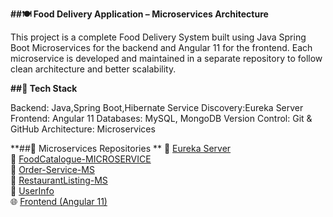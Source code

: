 **##🍽️ Food Delivery Application – Microservices Architecture**

This project is a complete Food Delivery System built using Java Spring Boot Microservices for the backend and Angular 11 for the frontend. Each microservice is developed and maintained in a separate repository to follow clean architecture and better scalability.

**##🔧 Tech Stack**

Backend: Java,Spring Boot,Hibernate
Service Discovery:Eureka Server
Frontend: Angular 11
Databases: MySQL, MongoDB
Version Control: Git & GitHub
Architecture: Microservices

**##🧩 Microservices Repositories  **
🔗 [Eureka Server](https://github.com/PrasadBhogade/EurekaServer)  
🔗 [FoodCatalogue-MICROSERVICE](https://github.com/PrasadBhogade/FoodCatalogue-MS)  
🔗 [Order-Service-MS](https://github.com/PrasadBhogade/Order-Service-MS)  
🔗 [RestaurantListing-MS](https://github.com/PrasadBhogade/RestaurantListing-MS)  
🔗 [UserInfo](https://github.com/PrasadBhogade/UserInfo)  
🌐 [Frontend (Angular 11)](https://github.com/PrasadBhogade/food-delivery-app-frontend)
